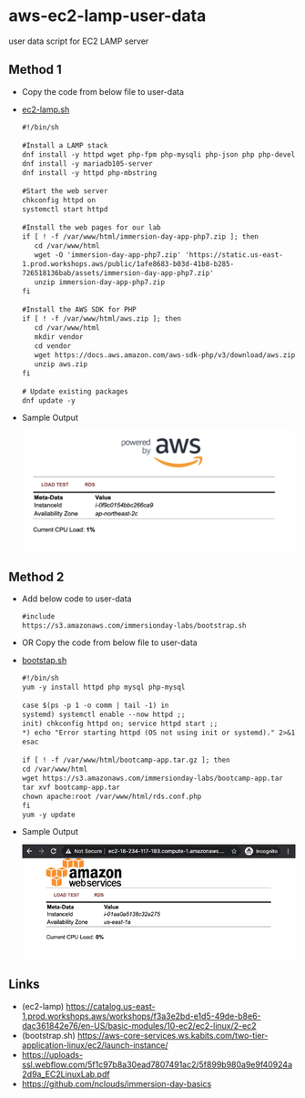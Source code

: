 # aws-ec2-lamp-user-data
user data script for EC2 LAMP server 

## Method 1
- Copy the code from below file to user-data
- [ec2-lamp.sh](./ec2-lamp.sh)

  ```
  #!/bin/sh
  ​
  #Install a LAMP stack
  dnf install -y httpd wget php-fpm php-mysqli php-json php php-devel
  dnf install -y mariadb105-server
  dnf install -y httpd php-mbstring
  ​
  #Start the web server
  chkconfig httpd on
  systemctl start httpd
  ​
  #Install the web pages for our lab
  if [ ! -f /var/www/html/immersion-day-app-php7.zip ]; then
     cd /var/www/html
     wget -O 'immersion-day-app-php7.zip' 'https://static.us-east-1.prod.workshops.aws/public/1afe8683-b03d-41b8-b285-726518136bab/assets/immersion-day-app-php7.zip'
     unzip immersion-day-app-php7.zip
  fi
  ​
  #Install the AWS SDK for PHP
  if [ ! -f /var/www/html/aws.zip ]; then
     cd /var/www/html
     mkdir vendor
     cd vendor
     wget https://docs.aws.amazon.com/aws-sdk-php/v3/download/aws.zip
     unzip aws.zip
  fi
  ​
  # Update existing packages
  dnf update -y
  ```

- Sample Output

  ![ec2-lamp](./imgs/ec2-lamp.png)

## Method 2

- Add below code to user-data 
  ```
  #include
  https://s3.amazonaws.com/immersionday-labs/bootstrap.sh
  ```
- OR Copy the code from below file to user-data
- [bootstap.sh](bootstarp.sh)
  ```
  #!/bin/sh
  yum -y install httpd php mysql php-mysql
  
  case $(ps -p 1 -o comm | tail -1) in
  systemd) systemctl enable --now httpd ;;
  init) chkconfig httpd on; service httpd start ;;
  *) echo "Error starting httpd (OS not using init or systemd)." 2>&1
  esac
  
  if [ ! -f /var/www/html/bootcamp-app.tar.gz ]; then
  cd /var/www/html
  wget https://s3.amazonaws.com/immersionday-labs/bootcamp-app.tar
  tar xvf bootcamp-app.tar
  chown apache:root /var/www/html/rds.conf.php
  fi
  yum -y update
  ```

- Sample Output

  ![bootstrap](./imgs/bootstrap.png)
## Links
- (ec2-lamp) https://catalog.us-east-1.prod.workshops.aws/workshops/f3a3e2bd-e1d5-49de-b8e6-dac361842e76/en-US/basic-modules/10-ec2/ec2-linux/2-ec2
- (bootstrap.sh)  https://aws-core-services.ws.kabits.com/two-tier-application-linux/ec2/launch-instance/
- https://uploads-ssl.webflow.com/5f1c97b8a30ead7807491ac2/5f899b980a9e9f40924a2d9a_EC2LinuxLab.pdf
- https://github.com/nclouds/immersion-day-basics
